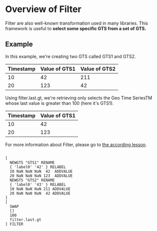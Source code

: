 # Overview of Filter

Filter are also well-known transformation used in many libraries. This framework is useful to **select some specific GTS from a set of GTS.**

## Example

In this example, we're creating two GTS called GTS1 and GTS2.

| Timestamp | Value of GTS1 | Value of GTS2 |
|-----------|---------------|---------------|
| 10        | 42            | 211           |
| 20        | 123           | 42            |

Using filter.last.gt, we're retrieving only selects the Geo Time SeriesTM whose last value is greater than 100 (here it's GTS1).

| Timestamp | Value of GTS1 |
|-----------|-------|
| 10        | 42    |
| 20        | 123    |

For more information about Filter, please go to [the according lesson](/#5-1).
~~~

[
  NEWGTS "GTS1" RENAME
  { 'label0' '42' } RELABEL
  10 NaN NaN NaN  42  ADDVALUE
  20 NaN NaN NaN 123  ADDVALUE
  NEWGTS "GTS2" RENAME
  { 'label0' '43' } RELABEL
  10 NaN NaN NaN 211 ADDVALUE
  20 NaN NaN NaN  42 ADDVALUE
]
[
  SWAP
  []
  100
  filter.last.gt
] FILTER
